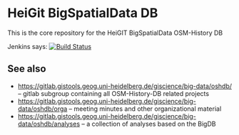 HeiGit BigSpatialData DB
========================

This is the core repository for the HeiGIT BigSpatialData OSM-History DB

Jenkins says: [![Build Status](http://129.206.7.188:8081/buildStatus/icon?job=oshdb-deploy)](http://129.206.7.188:8081/job/oshdb-deploy/)

See also
--------

* https://gitlab.gistools.geog.uni-heidelberg.de/giscience/big-data/oshdb/ – gitlab subgroup containing all OSM-History-DB related projects
* https://gitlab.gistools.geog.uni-heidelberg.de/giscience/big-data/oshdb/orga – meeting minutes and other organizational material
* https://gitlab.gistools.geog.uni-heidelberg.de/giscience/big-data/oshdb/analyses – a collection of analyses based on the BigDB
